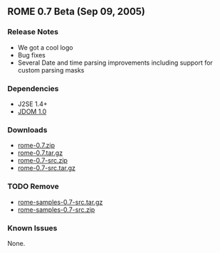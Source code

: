 ## ROME 0.7 Beta (Sep 09, 2005)

### Release Notes

-   We got a cool logo
-   Bug fixes
-   Several Date and time parsing improvements including support for
    custom parsing masks

### Dependencies

-   J2SE 1.4+
-   [JDOM 1.0](http://www.jdom.org/)

### Downloads

-   [rome-0.7.zip](./rome-0.7.zip)
-   [rome-0.7.tar.gz](./rome-0.7.tar.gz)
-   [rome-0.7-src.zip](./rome-0.7-src.zip)
-   [rome-0.7-src.tar.gz](./rome-0.7-src.tar.gz)

### TODO Remove
-   [rome-samples-0.7-src.tar.gz](./rome-samples-0.7-src.tar.gz)
-   [rome-samples-0.7-src.zip](./rome-samples-0.7-src.zip)

### Known Issues

None.
